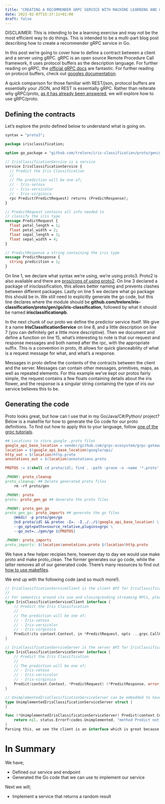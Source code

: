 ```yaml
---
title: "CREATING A RECOMMENDER GRPC SERVICE WITH MACHINE LEARNING AND GOLANG (THE GRPC BIT)"
date: 2021-02-07T15:37:11+01:00
draft: false
---
```


DISCLAIMER: This is intending to be a learning exercise and may not be the most efficient way to do things. This is intended to be a multi-part blog post describing how to create a recommender gRPC service in Go.

In this post we’re going to cover how to define a contract between a client and a server using gRPC. gRPC is an open source Remote Procedure Call framework, it uses protocol buffers as the description language. For further reading on gRPC, the [official gRPC docs](https://grpc.io/docs/) are fantastic. For further reading on protocol buffers, check out [googles documentation](https://developers.google.com/protocol-buffers).

A quick comparison for those familiar with REST/json, protocol buffers are essentially your JSON, and REST is essentially gRPC. Rather than reiterate why gRPC/proto, [as it has already been answered](https://cloud.google.com/blog/products/api-management/understanding-grpc-openapi-and-rest-and-when-to-use-them), we will explore how to use gRPC/proto.

## Defining the contracts

Let’s explore the proto defined below to understand what is going on.

```proto
syntax = "proto3";

package irisclassification;

option go_package = "github.com/trelore/iris-classification/proto/gen/go/iris-classification;irisclassificationpb";

// IrisClassificationService is a service
service IrisClassificationService {
  // Predict the Iris Classification
  //
  // The prediction will be one of;
  // - Iris-setosa
  // - Iris-versicolor
  // - Iris-virginica
  rpc Predict(PredictRequest) returns (PredictResponse);
}

// PredictRequest contains all info needed to
// classify the iris type
message PredictRequest {
  float petal_length = 1;
  float petal_width = 2;
  float sepal_length = 3;
  float sepal_width = 4;
}

// PredictResponse a string containing the iris type
message PredictResponse {
  string predicition = 1;
}
```

On line 1, we declare what syntax we’re using, we’re using proto3. Proto2 is also available and there are [pros/cons of using proto2](https://trelore.github.io/posts/recommender-grpc/#:~:text=pros/cons%20of%20using%20proto2). On line 3 declared a package of irisclassification, this allows better naming and prevents clashes between different packages. Lastly on line 5 we declare what go package this should be in. We still need to explicitly generate the go code, but this line declares where the module should be **github.com/trelore/iris-classification/proto/gen/go/iris-classification**, followed by what it should be named **irisclassificationpb**.

In the next chunk of our proto we define the predictor service itself. We give it a name **IrisClassificationService** on line 8, and a little description on line 7 (you can definitely get a little more descriptive). Then we document and define a function on line 15, what’s interesting to note is that our request and response messages and both named after the rpc, with the appropriate suffix. This is a convention in proto, itt allows for quick glanceability of what is a request message for what, and what’s a response.

Messages in proto define the contents of the contracts between the client and the server. Messages can contain other messages, primitives, maps, as well as repeated elements. For this example we’ve kept our protos fairly simple, the request contains a few floats containing details about the iris flower, and the response is a singular string containing the type of iris our service believes this to be.

## Generating the code
Proto looks great, but how can I use that in my Go/Java/C#/Python/ project? Below is a makefile for how to generate the Go code for our proto definitions. To find out how to apply this to your language, follow [one of the grpc tutorials](https://grpc.io/docs/tutorials/).

```makefile
## Locations to store google .proto files
google_api_base_location = vendor/github.com/grpc-ecosystem/grpc-gateway/third_party/googleapis/
location = $(google_api_base_location)google/api/
http_out = $(location)http.proto
annotations_out = $(location)annotations.proto

PROTOS := $(shell cd proto/idl; find . -path -prune -o -name '*.proto')

.PHONY: proto_cleanup
proto_cleanup: ## Delete generated proto files
	rm -rf proto/gen

.PHONY: proto
proto: proto_gen_go ## Generate the proto files

.PHONY: proto_gen_go
proto_gen_go: proto_imports ## generate the go files
	@mkdir -p proto/gen/go
	@cd proto/idl && protoc -I=. -I../../$(google_api_base_location) \
	--go_opt=paths=source_relative,plugins=grpc \
	--go_out=../gen/go ${PROTOS}

.PHONY: proto_imports
proto_imports: $(location)annotations.proto $(location)http.proto
```
We have a few helper recipies here, however day to day we would use make proto and make proto_clean. The former generates our go code, while the latter removes all of our generated code. There’s many resources to find out [how to use makefiles](https://www.tutorialspoint.com/makefile/index.htm).

We end up with the following code (and so much more!).

```go
// IrisClassificationServiceClient is the client API for IrisClassificationService service.
//
// For semantics around ctx use and closing/ending streaming RPCs, please refer to https://godoc.org/google.golang.org/grpc#ClientConn.NewStream.
type IrisClassificationServiceClient interface {
	// Predict the Iris Classification
	//
	// The prediction will be one of;
	// - Iris-setosa
	// - Iris-versicolor
	// - Iris-virginica
	Predict(ctx context.Context, in *PredictRequest, opts ...grpc.CallOption) (*PredictResponse, error)
}

// IrisClassificationServiceServer is the server API for IrisClassificationService service.
type IrisClassificationServiceServer interface {
	// Predict the Iris Classification
	//
	// The prediction will be one of;
	// - Iris-setosa
	// - Iris-versicolor
	// - Iris-virginica
	Predict(context.Context, *PredictRequest) (*PredictResponse, error)
}

// UnimplementedIrisClassificationServiceServer can be embedded to have forward compatible implementations.
type UnimplementedIrisClassificationServiceServer struct {
}

func (*UnimplementedIrisClassificationServiceServer) Predict(context.Context, *PredictRequest) (*PredictResponse, error) {
	return nil, status.Errorf(codes.Unimplemented, "method Predict not implemented")
}
Parsing this, we see the client is an interface which is great because this means we can mock it super easily. It defines exactly what we expect and nothing more. We see the same is also true for the server, there’s an interface we can fulfil. What’s also interesting is there is an UnimplementedIrisClassificationServiceServer, we can point to this in our server code when developing. This allows us to always be compliant with the interface, however we simply return Unimplemented for the functions we haven’t implemented (readers call on if this is good or not).
```

# In Summary
We have;

- Defined our service and endpoint
- Generated the Go code that we can use to implement our service

Next we will;

- Implement a service that returns a random result
